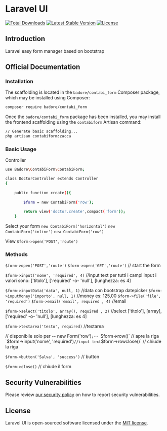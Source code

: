 # Laravel UI

<a href="https://packagist.org/packages/badore/contabi_form"><img src="https://img.shields.io/packagist/dt/badore/contabi_form" alt="Total Downloads"></a>
<a href="https://packagist.org/packages/badore/contabi_form"><img src="https://img.shields.io/packagist/v/badore/contabi_form" alt="Latest Stable Version"></a>
<a href="https://packagist.org/packages/badore/contabi_form"><img src="https://img.shields.io/packagist/l/badore/contabi_form" alt="License"></a>

## Introduction
Laravel easy form manager based on bootstrap

## Official Documentation


### Installation

The scaffolding  is located in the `badore/contabi_form` Composer package, which may be installed using Composer:

```bash
composer require badore/contabi_form
```

Once the `badore/contabi_form` package has been installed, you may install the frontend scaffolding using the `contabiform` Artisan command:

```bash
// Generate basic scaffolding...
php artisan contabiform:zacca

```

### Basic Usage
Controller
```bash
use Badore\ContabiForm\ContabiForm;

class DoctorController extends Controller
{
   	
	public function create(){
		
		$form = new ContabiForm('row');
		
		return view('doctor.create',compact('form'));
	}
```

Select your form `new ContabiForm('horizontal')` 
`new ContabiForm('inline')`
`new ContabiForm('row')`

View
`$form->open('POST','route')`

### Methods

`$form->open('POST','route')`      `$form->open('GET','route')`     // start the form

`$form->input('nome', 'required', 4)`      //input text
per tutti i campi input i valori sono: ['titolo'], ['required' -o- 'null'], [lunghezza: es 4]

`$form->inputData('data', null, 1)` //data con bootstrap datepicker
`$form->inputMoney('importo', null, 1)` //money es: 125,00
`$form->file('file', 'required')`
`$form->email('email', required , 4)` //email

`$form->select('titolo', array(), required , 2)` //select
['titolo'], [array], ['required' -o- 'null'], [lunghezza: es 4]

`$form->textarea('testo', required)` //textarea

// disponibile solo per -- new Form('row')`;--
`$form->row()` // apre la riga
     `$form->input('nome', 'required')` //input text
`$form->rowclose()` // chiude la riga

`$form->button('Salva', 'success')` // button

`$form->close()` // chiude il form


## Security Vulnerabilities

Please review [our security policy](https://github.com/badore/contabi_form/security/policy) on how to report security vulnerabilities.

## License

Laravel UI is open-sourced software licensed under the [MIT license](LICENSE.md).
